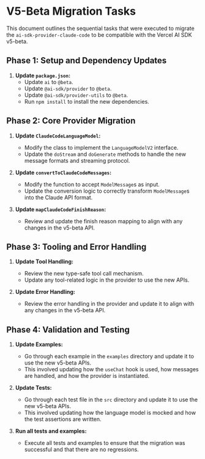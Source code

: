 # V5-Beta Migration Tasks

This document outlines the sequential tasks that were executed to migrate the `ai-sdk-provider-claude-code` to be compatible with the Vercel AI SDK v5-beta.

## Phase 1: Setup and Dependency Updates

1.  **Update `package.json`:**
    - Update `ai` to `@beta`.
    - Update `@ai-sdk/provider` to `@beta`.
    - Update `@ai-sdk/provider-utils` to `@beta`.
    - Run `npm install` to install the new dependencies.

## Phase 2: Core Provider Migration

1.  **Update `ClaudeCodeLanguageModel`:**
    - Modify the class to implement the `LanguageModelV2` interface.
    - Update the `doStream` and `doGenerate` methods to handle the new message formats and streaming protocol.

2.  **Update `convertToClaudeCodeMessages`:**
    - Modify the function to accept `ModelMessage`s as input.
    - Update the conversion logic to correctly transform `ModelMessage`s into the Claude API format.

3.  **Update `mapClaudeCodeFinishReason`:**
    - Review and update the finish reason mapping to align with any changes in the v5-beta API.

## Phase 3: Tooling and Error Handling

1.  **Update Tool Handling:**
    - Review the new type-safe tool call mechanism.
    - Update any tool-related logic in the provider to use the new APIs.

2.  **Update Error Handling:**
    - Review the error handling in the provider and update it to align with any changes in the v5-beta API.

## Phase 4: Validation and Testing

1.  **Update Examples:**
    - Go through each example in the `examples` directory and update it to use the new v5-beta APIs.
    - This involved updating how the `useChat` hook is used, how messages are handled, and how the provider is instantiated.

2.  **Update Tests:**
    - Go through each test file in the `src` directory and update it to use the new v5-beta APIs.
    - This involved updating how the language model is mocked and how the test assertions are written.

3.  **Run all tests and examples:**
    - Execute all tests and examples to ensure that the migration was successful and that there are no regressions.
